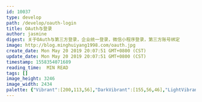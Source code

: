 ```yaml
---
id: 10037
type: develop
path: /develop/oauth-login
title: OAuth与登录
author: jasmine
digest: 关于OAuth与第三方登录，企业统一登录，微信小程序登录，第三方账号绑定
image: http://blog.minghuiyang1998.com/oauth.jpg
create_date: Mon May 20 2019 20:07:51 GMT+0800 (CST)
update_date: Mon May 20 2019 20:07:51 GMT+0800 (CST)
timestamp: 1558354071689
reading_time:  MIN READ
tags: []
image_height: 3246
image_width: 2434
palette: {"Vibrant":[200,113,56],"DarkVibrant":[155,56,46],"LightVibrant":[250,212,164],"Muted":[160,108,84],"DarkMuted":[113,82,59],"LightMuted":[210,188,176]}
---
```


